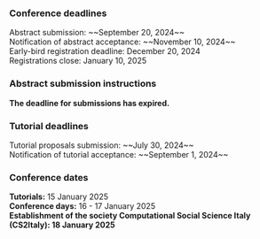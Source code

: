<h3>Conference deadlines</h3>
Abstract submission: ~~September 20, 2024~~<br/>
Notification of abstract acceptance: ~~November 10, 2024~~<br/>
Early-bird registration deadline: December 20, 2024<br/>
Registrations close: January 10, 2025<br/>

<h3>Abstract submission instructions</h3>
<b>The deadline for submissions has expired.</b><br/>

<h3>Tutorial deadlines</h3>
Tutorial proposals submission: ~~July 30, 2024~~<br/>
Notification of tutorial acceptance: ~~September 1, 2024~~<br/>

<h3>Conference dates</h3>
<b>Tutorials:</b> 15 January 2025<br/>
<b>Conference days:</b> 16 - 17 January 2025<br/>
<b>Establishment of the society <b>Computational Social Science Italy (CS2Italy):</b> 18 January 2025
